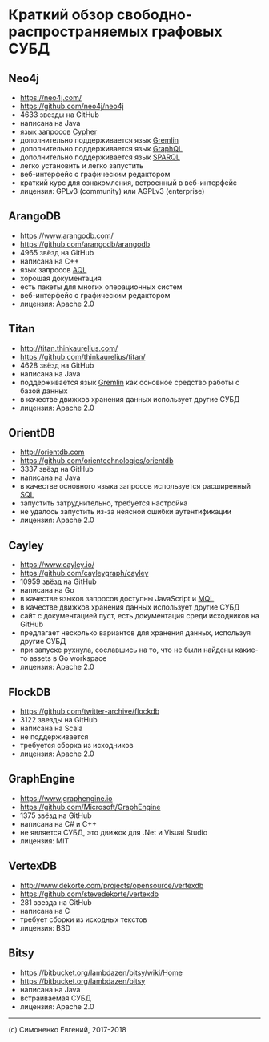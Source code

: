 # Краткий обзор свободно-распространяемых графовых СУБД

## Neo4j

- <https://neo4j.com/>
- <https://github.com/neo4j/neo4j>
- 4633 звезды на GitHub
- написана на Java
- язык запросов [Cypher](http://www.opencypher.org/)
- дополнительно поддерживается язык
  [Gremlin](https://neo4j-contrib.github.io/gremlin-plugin/)
- дополнительно поддерживается язык
  [GraphQL](https://github.com/neo4j-contrib/neo4j-graphql)
- дополнительно поддерживается язык
  [SPARQL](https://github.com/neo4j-contrib/sparql-plugin)
- легко установить и легко запустить
- веб-интерфейс с графическим редактором
- краткий курс для ознакомления, встроенный в веб-интерфейс
- лицензия: GPLv3 (community) или AGPLv3 (enterprise)

## ArangoDB

- <https://www.arangodb.com/>
- <https://github.com/arangodb/arangodb>
- 4965 звёзд на GitHub
- написана на C++
- язык запросов [AQL](https://docs.arangodb.com/latest/AQL/index.html)
- хорошая документация
- есть пакеты для многих операционных систем
- веб-интерфейс с графическим редактором
- лицензия: Apache 2.0

## Titan

- <http://titan.thinkaurelius.com/>
- <https://github.com/thinkaurelius/titan/>
- 4628 звёзд на GitHub
- написана на Java
- поддерживается язык [Gremlin](https://tinkerpop.apache.org/) как основное
  средство работы с базой данных
- в качестве движков хранения данных использует другие СУБД
- лицензия: Apache 2.0

## OrientDB

- <http://orientdb.com>
- <https://github.com/orientechnologies/orientdb>
- 3337 звёзд на GitHub
- написана на Java
- в качестве основного языка запросов используется расширенный
  [SQL](http://orientdb.com/docs/last/SQL.html)
- запустить затруднительно, требуется настройка
- не удалось запустить из-за неясной ошибки аутентификации
- лицензия: Apache 2.0

## Cayley

- <https://www.cayley.io/>
- <https://github.com/cayleygraph/cayley>
- 10959 звёзд на GitHub
- написана на Go
- в качестве языков запросов доступны JavaScript и
  [MQL](https://ru.wikipedia.org/wiki/MQL)
- в качестве движков хранения данных использует другие СУБД
- сайт с документацией пуст, есть документация среди исходников на GitHub
- предлагает несколько вариантов для хранения данных, используя другие СУБД
- при запуске рухнула, сославшись на то, что не были найдены какие-то assets в
  Go workspace
- лицензия: Apache 2.0

## FlockDB

- <https://github.com/twitter-archive/flockdb>
- 3122 звезды на GitHub
- написана на Scala
- не поддерживается
- требуется сборка из исходников
- лицензия: Apache 2.0

## GraphEngine

- <https://www.graphengine.io>
- <https://github.com/Microsoft/GraphEngine>
- 1375 звёзд на GitHub
- написана на C# и C++
- не является СУБД, это движок для .Net и Visual Studio
- лицензия: MIT

## VertexDB

- <http://www.dekorte.com/projects/opensource/vertexdb>
- <https://github.com/stevedekorte/vertexdb>
- 281 звезда на GitHub
- написана на C
- требует сборки из исходных текстов
- лицензия: BSD

## Bitsy

- <https://bitbucket.org/lambdazen/bitsy/wiki/Home>
- <https://bitbucket.org/lambdazen/bitsy>
- написана на Java
- встраиваемая СУБД
- лицензия: Apache 2.0

---

(c) Симоненко Евгений, 2017-2018
